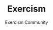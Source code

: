 ---
title: "Exercism"
description: "Free coding exercises in 60+ languages with personal mentorship and community solutions."
topic: "Interactive Learning Games"
category: interactive
author: "Exercism Community"
url: "https://exercism.org/"
tags: ["practice", "mentorship", "multiple-languages", "skill-building", "gamified"]
difficulty: all-levels
format: platform
estimatedTime: "Variable"
license: "MIT"
isFree: true
isOpenSource: true
publishedAt: 2025-10-16
featured: false
---